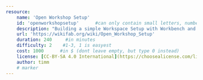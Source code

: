 ```yaml
---
resource:
    name: 'Open Workshop Setup'
    id: 'openworkshopsetup'      #can only contain small letters, numbers, minus and underscore. needs to be the same as the file name
    description: "Building a simple Workspace Setup with Workbench and Wall to organise tools and materials to get started with prototyping #OpenTech builds"
    url: 'https://wikifab.org/wiki/Open_Workshop_Setup'
    duration: 240     #in minutes
    difficulty: 2    #1-3, 1 is easyest
    cost: 1000      #in $ (dont leave empty, but type 0 instead)
    license: [CC-BY-SA 4.0 International](https://choosealicense.com/licenses/cc-by-sa-4.0/) #e.g. CC BY-SA 4.0
    author: timm
    # marker
---
```

